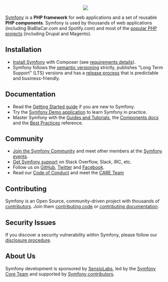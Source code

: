 <p align="center"><a href="https://symfony.com" target="_blank">
    <img src="https://symfony.com/logos/symfony_black_02.svg">
</a></p>

[Symfony][1] is a **PHP framework** for web applications and a set of reusable
**PHP components**. Symfony is used by thousands of web applications (including
BlaBlaCar.com and Spotify.com) and most of the [popular PHP projects][2] (including
Drupal and Magento).

## Installation

- [Install Symfony][4] with Composer (see [requirements details][3]).
- Symfony follows the [semantic versioning][5] strictly, publishes "Long Term
  Support" (LTS) versions and has a [release process][6] that is predictable and
  business-friendly.

## Documentation

- Read the [Getting Started guide][7] if you are new to Symfony.
- Try the [Symfony Demo application][23] to learn Symfony in practice.
- Master Symfony with the [Guides and Tutorials][8], the [Components docs][9]
  and the [Best Practices][10] reference.

## Community

- [Join the Symfony Community][11] and meet other members at the [Symfony events][12].
- [Get Symfony support][13] on Stack Overflow, Slack, IRC, etc.
- Follow us on [GitHub][14], [Twitter][15] and [Facebook][16].
- Read our [Code of Conduct][24] and meet the [CARE Team][25]

## Contributing

Symfony is an Open Source, community-driven project with thousands of
[contributors][19]. Join them [contributing code][17] or [contributing documentation][18].

## Security Issues

If you discover a security vulnerability within Symfony, please follow our
[disclosure procedure][20].

## About Us

Symfony development is sponsored by [SensioLabs][21], led by the
[Symfony Core Team][22] and supported by [Symfony contributors][19].

[1]: https://symfony.com
[2]: https://symfony.com/projects
[3]: https://symfony.com/doc/current/reference/requirements.html
[4]: https://symfony.com/doc/current/setup.html
[5]: http://semver.org
[6]: https://symfony.com/doc/current/contributing/community/releases.html
[7]: https://symfony.com/doc/current/page_creation.html
[8]: https://symfony.com/doc/current/index.html
[9]: https://symfony.com/doc/current/components/index.html
[10]: https://symfony.com/doc/current/best_practices/index.html
[11]: https://symfony.com/community
[12]: https://symfony.com/events/
[13]: https://symfony.com/support
[14]: https://github.com/symfony
[15]: https://twitter.com/symfony
[16]: https://www.facebook.com/SymfonyFramework/
[17]: https://symfony.com/doc/current/contributing/code/index.html
[18]: https://symfony.com/doc/current/contributing/documentation/index.html
[19]: https://symfony.com/contributors
[20]: https://symfony.com/security
[21]: https://sensiolabs.com
[22]: https://symfony.com/doc/current/contributing/code/core_team.html
[23]: https://github.com/symfony/symfony-demo
[24]: https://symfony.com/coc
[25]: https://symfony.com/doc/current/contributing/code_of_conduct/care_team.html
